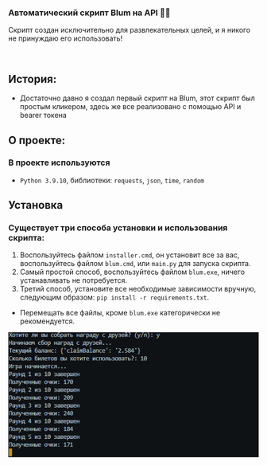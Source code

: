 ### Автоматический скрипт Blum на API 👾🔗 
  
Скрипт создан исключительно для развлекательных целей, и я никого не принуждаю его использовать!

<br/>  

## История:
- Достаточно давно я создал первый скрипт на Blum, этот скрипт был простым кликером, здесь же все реализовано с помощью API и bearer токена

## О проекте:
### В проекте используются
- <code>Python 3.9.10</code>, библиотеки: <code>requests</code>, <code>json</code>, <code>time</code>, <code>random</code>

## Установка
### Существует три способа установки и использования скрипта:
1.  Воспользуйтесь файлом `installer.cmd`, он установит все за вас, воспользуйтесь файлом `blum.cmd`, или `main.py` для запуска скрипта.<br>
2.  Самый простой способ, воспользуйтесь файлом `blum.exe`, ничего устанавливать не потребуется.
3.  Третий способ, установите все необходимые зависимости вручную, следующим образом: `pip install -r requirements.txt`.

- Перемещать все файлы, кроме `blum.exe` категорически не рекомендуется.

![Blum](assets/blum.png)

<!-- ![Hamster](assets/hamster.jpg) -->
